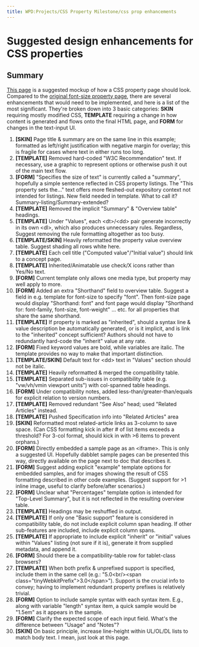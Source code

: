 ```yaml
---
title: WPD:Projects/CSS Property Milestone/css prop enhancements
---
```

<h1><span class="mw-headline" id="Suggested_design_enhancements_for_CSS_properties">Suggested design enhancements for CSS properties</span></h1>
<h2><span class="mw-headline" id="Summary">Summary</span></h2>
<p><a rel="nofollow" class="external text" href="http://letmespellitoutforyou.com/x/webplatform/font_size.html">This page</a> is a suggested mockup of how a CSS property page should look.
Compared to the <a href="/wiki/css/properties/font-size" title="css/properties/font-size">original font-size property page</a>, there are several enhancements that would need to be implemented, and here is a list of the most significant. They're broken down into 3 basic categories: <b>SKIN</b> requiring mostly modified CSS, <b>TEMPLATE</b> requiring a change in how content is generated and flows onto the final HTML page, and <b>FORM</b> for changes in the text-input UI.
</p>
<ol><li> <b>[SKIN]</b> Page title &amp; summary are on the same line in this example; formatted as left/right justification with negative margin for overlay; this is fragile for cases where text in either runs too long.</li>
<li> <b>[TEMPLATE]</b> Removed hard-coded "W3C Recommendation" text. If necessary, use a graphic to represent options or otherwise push it out of the main text flow.</li>
<li> <b>[FORM]</b> "Specifies the size of text" is currently called a "summary", hopefully a simple sentence reflected in CSS property listings.  The "This property sets the..." text offers more fleshed-out expository context not intended for listings. New field needed in template. What to call it? Summary-listing/Summary-extended?</li>
<li> <b>[TEMPLATE]</b> Removed the implicit "Summary" &amp; "Overview table" headings.</li>
<li> <b>[TEMPLATE]</b> Under "Values", each &lt;dt&gt;/&lt;dd&gt; pair generate incorrectly in its own &lt;dl&gt;, which also produces unnecessary rules. Regardless, Suggest removing the rule formatting altogether as too busy.</li>
<li> <b>[TEMPLATE/SKIN]</b> Heavily reformatted the property value overview table. Suggest shading all rows white here.</li>
<li> <b>[TEMPLATE]</b> Each cell title ("Computed value"/"Initial value") should link to a concept page.</li>
<li> <b>[TEMPLATE]</b> Inherited/Animatable use check/X icons rather than Yes/No text.</li>
<li> <b>[FORM]</b> Current template only allows one media type, but property may well apply to more.</li>
<li> <b>[FORM]</b> Added an extra "Shorthand" field to overview table. Suggest a field in e.g. template for font-size to specify "font". Then font-size page would display "Shorthand: font" and font page would display "Shorthand for: font-family, font-size, font-weight" ... etc. for all properties that share the same shorthand.</li>
<li> <b>[TEMPLATE]</b> If property is marked as "inherited", should a syntax line &amp; value description be automatically generated, or is it implicit, and is link to the "inherited" concept sufficient? Authors should not have to redundantly hard-code the "inherit" value at any rate.</li>
<li> <b>[FORM]</b> Fixed keyword values are bold, while variables are italic. The template provides no way to make that important distinction.</li>
<li> <b>[TEMPLATE/SKIN]</b> Default text for &lt;dd&gt; text in "Values" section should not be italic.</li>
<li> <b>[TEMPLATE]</b> Heavily reformatted &amp; merged the compatibility table.</li>
<li> <b>[TEMPLATE]</b> Separated sub-issues in compatibility table (e.g. "vw/vh/vmin viewport units") with col-spanned table headings.</li>
<li> <b>[FORM]</b> Under compatibility notes, added less-than/greater-than/equals for explicit relation to version numbers.</li>
<li> <b>[TEMPLATE]</b> Removed redundant "See Also" head; used "Related Articles" instead. </li>
<li> <b>[TEMPLATE]</b> Pushed Specification info into "Related Articles" area</li>
<li> <b>[SKIN]</b> Reformatted most related-article links as 3-column to save space. (Can CSS formatting kick in after # of list items exceeds a threshold? For 3-col format, should kick in with &gt;6 items to prevent orphans.)</li>
<li> <b>[FORM]</b> Directly embedded a sample page as an &lt;iframe&gt;. This is only a suggested UI. Hopefully dabblet sample pages can be presented this way, directly available on the page next to doc that describes it.</li>
<li> <b>[FORM]</b> Suggest adding explicit "example" template options for embedded samples, and for images showing the result of CSS formatting described in other code examples. (Suggest support for &gt;1 inline image, useful to clarify before/after scenarios.)</li>
<li> <b>[FORM]</b> Unclear what "Percentages" template option is intended for "Top-Level Summary", but it is not reflected in the resulting overview table.</li>
<li> <b>[TEMPLATE]</b> Headings may be reshuffled in output.</li>
<li> <b>[TEMPLATE]</b> If only one "Basic support" feature is considered in compatibility table, do not include explicit column span heading. If other sub-features are included, include explicit column spans.</li>
<li> <b>[TEMPLATE]</b> If appropriate to include explicit "inherit"  or "initial" values within "Values" listing (not sure if it is), generate it from supplied metadata, and append it.</li>
<li> <b>[FORM]</b> Should there be a compatibility-table row for tablet-class browsers?</li>
<li> <b>[TEMPLATE]</b> When both prefix &amp; unprefixed support is specified, include them in the same cell (e.g.: "5.0&lt;br/&gt;&lt;span class="tinyWebkitPrefix"&gt;3.0&lt;/span&gt;"). Support is the crucial info to convey; having to implement redundant property prefixes is relatively trivial.</li>
<li> <b>[FORM]</b> Option to include sample syntax with each syntax item. E.g., along with variable "length" syntax item, a quick sample would be "1.5em" as it appears in the sample.</li>
<li> <b>[FORM]</b> Clarify the expected scope of each input field. What's the difference between "Usage" and "Notes"?</li>
<li> <b>[SKIN]</b> On basic principle, increase line-height within UL/OL/DL lists to match body text. I mean, just look at this page.</li></ol>
<p><br />
</p><p><br />
</p>
<div class="attribution">
<p><br />
</p><p><br />
</p>
</div>

<!-- 
NewPP limit report
CPU time usage: 0.051 seconds
Real time usage: 0.065 seconds
Preprocessor visited node count: 80/1000000
Preprocessor generated node count: 776/1000000
Post‐expand include size: 1379/2097152 bytes
Template argument size: 1827/2097152 bytes
Highest expansion depth: 4/40
Expensive parser function count: 0/100
-->

<!-- 
Transclusion expansion time report (%,ms,calls,template)
100.00%   46.962      1 - -total
 25.98%   12.201      1 - Template:Page_Title
 20.21%    9.490      1 - Template:Flags
 16.67%    7.830      1 - Template:External_Attribution
 12.50%    5.868      1 - Template:Summary_Section
  8.52%    4.002      1 - Template:Notes_Section
  6.74%    3.167      1 - Template:Topics
  5.71%    2.682      1 - Template:Basic_Page
-->

<!-- Saved in parser cache with key wpwiki:pcache:idhash:7237-0!*!0!!*!*!*!esi=1 and timestamp 20150730203142 and revision id 29254
 -->
